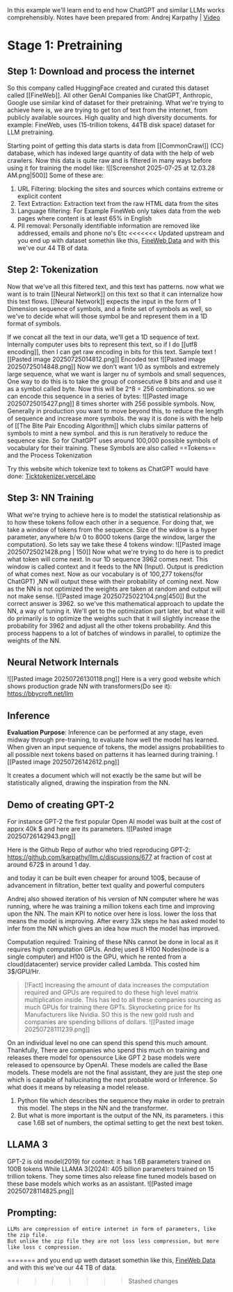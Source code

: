 In this example we'll learn end to end how ChatGPT and similar LLMs works comprehensibly.
Notes have been prepared from: Andrej Karpathy | [Video](https://www.youtube.com/watch?v=7xTGNNLPyMI)

# Stage 1: Pretraining
## Step 1: Download and process the internet

So this company called HuggingFace created and curated this dataset called [[FineWeb]]. All other GenAI Companies like ChatGPT, Anthropic, Google use similar kind of dataset for their pretraining.
What we're trying to achieve here is, we are trying to get ton of text from the internet, from publicly available sources. High quality and high diversity documents.
for example: FineWeb, uses (15-trillion tokens, 44TB disk space) dataset for LLM pretraining.

Starting point of getting this data starts is data from [[CommonCrawl]] (CC) database, which has indexed large quantity of data with the help of web crawlers.
Now this data is quite raw and is filtered in many ways before using it for training the model like: 
![[Screenshot 2025-07-25 at 12.03.28 AM.png|500]]
Some of these are:
1. URL Filtering: blocking the sites and sources which contains extreme or explicit content
2. Text Extraction: Extraction text from the raw HTML data from the sites
3. Language filtering: For Example FineWeb only takes data from the web pages where content is at least 65% in English
4. PII removal: Personally identifiable information are removed like addressed, emails and phone no's
Etc
<<<<<<< Updated upstream
and you end up with dataset somethin like this, [FineWeb Data](https://huggingface.co/datasets/HuggingFaceFW/fineweb)
and with this we've our 44 TB of data.
## Step 2: Tokenization
Now that we've all this filtered text, and this text has patterns. now what we want is to train [[Neural Network]] on this text so that it can internalize how this text flows.
[[Neural Network]] expects the input in the form of 1 Dimension sequence of symbols, and a finite set of symbols as well, so we've to decide what will those symbol be and represent them in a 1D format of symbols.

If we concat all the text in our data, we'll get a 1D sequence of text. Internally computer uses bits to represent this text, so if I do [[utf8 encoding]], then I can get raw encoding in bits for this text.
Sample text
![[Pasted image 20250725014812.png]]
Encoded text
![[Pasted image 20250725014848.png]]
Now we don't want 1/0 as symbols and extremely large sequence, what we want is larger nu of symbols and small sequences, One way to do this is to take the group of consecutive 8 bits and and use it as a symbol called byte. Now this will be 2^8 = 256 combinations.
so we can encode this sequence in a series of bytes:
![[Pasted image 20250725015427.png]]
8 times shorter with 256 possible symbols.
Now, Generally in production you want to move beyond this, to reduce the length of sequence and increase more symbols.
the way it is done is with the help of [[The Bite Pair Encoding Algorithm]] which clubs similar patterns of symbols to mint a new symbol. and this is run iteratively to reduce the sequence size.
So for ChatGPT uses around 100,000 possible symbols of vocabulary for their training.
These Symbols are also called ==Tokens== and the Process Tokenization

Try this website which tokenize text to tokens as ChatGPT would have done: [Ticktokenizer.vercel.app](https://tiktokenizer.vercel.app/)

## Step 3: NN Training
What we're trying to achieve here is to model the statistical relationship as to how these tokens follow each other in a sequence.
For doing that, we take a window of tokens from the sequence. Size of the widow is a hyper parameter, anywhere b/w 0 to 8000 tokens (large the window, larger the computation).
So lets say we take these 4 tokens window:
![[Pasted image 20250725021428.png | 150]]
Now what we're trying to do here is to predict what token will come next. 
In our 1D sequence 3962 comes next.
This window is called context and it feeds to the NN (Input). Output is prediction of what comes next. Now as our vocabulary is of 100,277 tokens(for ChatGPT) ,NN will output these with their probability of coming next. 
Now as the NN is not optimized the weights are taken at random and output will not make sense.
![[Pasted image 20250725022104.png|450]]
But the correct answer is 3962. so we've this mathematical approach to update the NN, a way of tuning it. We'll get to the optimization part later, but what it will do primarily is to optimize the weights such that it will slightly increase the probability for 3962 and adjust all the other tokens probability.
And this process happens to a lot of batches of windows in parallel, to optimize the weights of the NN.

## Neural Network Internals
![[Pasted image 20250726130118.png]]
Here is a very good website which shows production grade NN with transformers(Do see it): https://bbycroft.net/llm

## Inference
**Evaluation Purpose**: Inference can be performed at any stage, even midway through pre-training, to evaluate how well the model has learned. When given an input sequence of tokens, the model assigns probabilities to all possible next tokens based on patterns it has learned during training.
![[Pasted image 20250726142612.png]]

It creates a document which will not exactly be the same but will be statistically aligned, drawing the inspiration from the NN.

## Demo of creating GPT-2
For instance GPT-2 the first popular Open AI model was built at the cost of apprx 40k  $
and here are its parameters.
![[Pasted image 20250726142943.png]]

Here is the Github Repo of author who tried reproducing GPT-2: https://github.com/karpathy/llm.c/discussions/677 at fraction of cost at around 672$ in around 1 day.

and today it can be built even cheaper for around 100$, because of advancement in filtration, better text quality and powerful computers

Andrej also showed iteration of his version of NN computer where he was running, where he was training a million tokens each time and improving upon the NN. The main KPI to notice over here is loss. lower the loss that means the model is improving. After every 32k steps he has asked model to infer from the NN which gives an idea how much the model has improved.

Computation required: 
Training of these NNs cannot be done in local as it requires high computation GPUs. Andrej used 8 H100 Nodes(node is a single computer) and H100 is the GPU, which he rented from a cloud(datacenter) service provider called Lambda. 
This costed him 3$/GPU/Hr.
>[!Fact] Increasing the amount of data increases the computation required and GPUs are required to do these high level matrix multiplication inside. This has led to all these companies sourcing as much GPUs for training there GPTs. Skyrocketing price for Its Manufacturers like Nvidia. SO this is the new gold rush and companies are spending billions of dollars.
![[Pasted image 20250728111239.png]]

On an individual level no one can spend this spend this much amount. Thankfully, There are companies who spend this much on training and releases there model for opensource Like GPT 2 base models were released to opensource by OpenAI. These models are called the Base models. These models are not the final assistant, they are just the step one which is capable of hallucinating the next probable word or Inference. 
So what does it means by releasing a model release.
1. Python file which describes the sequence they make in order to pretrain this model. The steps in the NN and the transformer.
2. But what is more important is the output of the NN, its parameters. i this case 1.6B set of numbers, the optimal setting to get the next best token.

## LLAMA 3
GPT-2 is old model(2019) for context: it has 1.6B parameters trained on 100B tokens
While LLAMA 3(2024): 405 billion parameters trained on 15 trillion tokens.
They some times also release fine tuned models based on these base models which works as an assistant.
![[Pasted image 20250728114825.png]] 

## Prompting:
```
LLMs are compression of entire internet in form of parameters, like the zip file. 
But unlike the zip file they are not loss less compression, but more like loss c compression.
```



=======
and you end up weth dataset somethin like this, [FineWeb Data](https://huggingface.co/datasets/HuggingFaceFW/fineweb)
and with this we've our 44 TB of data. 
>>>>>>> Stashed changes
